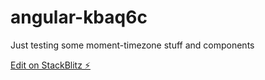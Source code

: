 # angular-kbaq6c

Just testing some moment-timezone stuff and components

[Edit on StackBlitz ⚡️](https://stackblitz.com/edit/angular-kbaq6c)